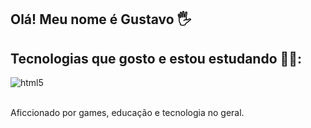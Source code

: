 ## Olá! Meu nome é Gustavo 🖐️

## Tecnologias que gosto e estou estudando 👨‍💻:

<div style="display: inline_block">
  <img align="center" alt="html5" src="https://skillicons.dev/icons?i=js,react,angular,html,css,py,c,unity"/>
</div><br/>

Aficcionado por games, educação e tecnologia no geral.


